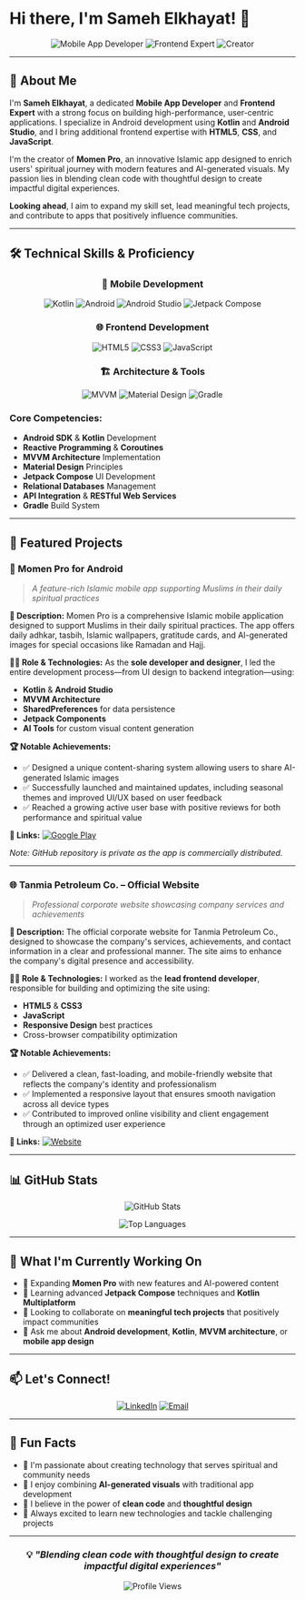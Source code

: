 # Hi there, I'm Sameh Elkhayat! 👋

<div align="center">
  
![Mobile App Developer](https://img.shields.io/badge/Mobile%20App%20Developer-Android%20Expert-brightgreen?style=for-the-badge&logo=android&logoColor=white)
![Frontend Expert](https://img.shields.io/badge/Frontend%20Expert-Web%20Technologies-blue?style=for-the-badge&logo=html5&logoColor=white)
![Creator](https://img.shields.io/badge/Creator-Momen%20Pro%20App-orange?style=for-the-badge&logo=googleplay&logoColor=white)

</div>

---

## 🚀 About Me

I'm **Sameh Elkhayat**, a dedicated **Mobile App Developer** and **Frontend Expert** with a strong focus on building high-performance, user-centric applications. I specialize in Android development using **Kotlin** and **Android Studio**, and I bring additional frontend expertise with **HTML5**, **CSS**, and **JavaScript**. 

I'm the creator of **Momen Pro**, an innovative Islamic app designed to enrich users' spiritual journey with modern features and AI-generated visuals. My passion lies in blending clean code with thoughtful design to create impactful digital experiences. 

**Looking ahead**, I aim to expand my skill set, lead meaningful tech projects, and contribute to apps that positively influence communities.

---

## 🛠️ Technical Skills & Proficiency

<div align="center">

### 📱 Mobile Development
![Kotlin](https://img.shields.io/badge/Kotlin-0095D5?style=for-the-badge&logo=kotlin&logoColor=white)
![Android](https://img.shields.io/badge/Android-3DDC84?style=for-the-badge&logo=android&logoColor=white)
![Android Studio](https://img.shields.io/badge/Android%20Studio-3DDC84?style=for-the-badge&logo=android-studio&logoColor=white)
![Jetpack Compose](https://img.shields.io/badge/Jetpack%20Compose-4285F4?style=for-the-badge&logo=jetpackcompose&logoColor=white)

### 🌐 Frontend Development
![HTML5](https://img.shields.io/badge/HTML5-E34F26?style=for-the-badge&logo=html5&logoColor=white)
![CSS3](https://img.shields.io/badge/CSS3-1572B6?style=for-the-badge&logo=css3&logoColor=white)
![JavaScript](https://img.shields.io/badge/JavaScript-F7DF1E?style=for-the-badge&logo=javascript&logoColor=black)

### 🏗️ Architecture & Tools
![MVVM](https://img.shields.io/badge/MVVM-Architecture-purple?style=for-the-badge)
![Material Design](https://img.shields.io/badge/Material%20Design-757575?style=for-the-badge&logo=material-design&logoColor=white)
![Gradle](https://img.shields.io/badge/Gradle-02303A?style=for-the-badge&logo=gradle&logoColor=white)

</div>

### Core Competencies:
- **Android SDK** & **Kotlin** Development
- **Reactive Programming** & **Coroutines**
- **MVVM Architecture** Implementation
- **Material Design** Principles
- **Jetpack Compose** UI Development
- **Relational Databases** Management
- **API Integration** & **RESTful Web Services**
- **Gradle** Build System

---

## 💼 Featured Projects

### 📱 Momen Pro for Android
> *A feature-rich Islamic mobile app supporting Muslims in their daily spiritual practices*

**🎯 Description:**
Momen Pro is a comprehensive Islamic mobile application designed to support Muslims in their daily spiritual practices. The app offers daily adhkar, tasbih, Islamic wallpapers, gratitude cards, and AI-generated images for special occasions like Ramadan and Hajj.

**👨‍💻 Role & Technologies:**
As the **sole developer and designer**, I led the entire development process—from UI design to backend integration—using:
- **Kotlin** & **Android Studio**
- **MVVM Architecture**
- **SharedPreferences** for data persistence
- **Jetpack Components**
- **AI Tools** for custom visual content generation

**🏆 Notable Achievements:**
- ✅ Designed a unique content-sharing system allowing users to share AI-generated Islamic images
- ✅ Successfully launched and maintained updates, including seasonal themes and improved UI/UX based on user feedback
- ✅ Reached a growing active user base with positive reviews for both performance and spiritual value

**🔗 Links:**
[![Google Play](https://img.shields.io/badge/Google%20Play-Download-green?style=for-the-badge&logo=googleplay&logoColor=white)](https://bit.ly/momenpro)

*Note: GitHub repository is private as the app is commercially distributed.*

---

### 🌐 Tanmia Petroleum Co. – Official Website
> *Professional corporate website showcasing company services and achievements*

**🎯 Description:**
The official corporate website for Tanmia Petroleum Co., designed to showcase the company's services, achievements, and contact information in a clear and professional manner. The site aims to enhance the company's digital presence and accessibility.

**👨‍💻 Role & Technologies:**
I worked as the **lead frontend developer**, responsible for building and optimizing the site using:
- **HTML5** & **CSS3**
- **JavaScript**
- **Responsive Design** best practices
- Cross-browser compatibility optimization

**🏆 Notable Achievements:**
- ✅ Delivered a clean, fast-loading, and mobile-friendly website that reflects the company's identity and professionalism
- ✅ Implemented a responsive layout that ensures smooth navigation across all device types
- ✅ Contributed to improved online visibility and client engagement through an optimized user experience

**🔗 Links:**
[![Website](https://img.shields.io/badge/Visit%20Website-tanmia.com.eg-blue?style=for-the-badge&logo=web&logoColor=white)](http://tanmia.com.eg)

---

## 📊 GitHub Stats

<div align="center">
  
![GitHub Stats](https://github-readme-stats.vercel.app/api?username=samehelkhayat&show_icons=true&theme=radical&hide_border=true&count_private=true)

![Top Languages](https://github-readme-stats.vercel.app/api/top-langs/?username=samehelkhayat&layout=compact&theme=radical&hide_border=true)

</div>

---

## 🎯 What I'm Currently Working On

- 🔭 Expanding **Momen Pro** with new features and AI-powered content
- 🌱 Learning advanced **Jetpack Compose** techniques and **Kotlin Multiplatform**
- 👯 Looking to collaborate on **meaningful tech projects** that positively impact communities
- 💬 Ask me about **Android development**, **Kotlin**, **MVVM architecture**, or **mobile app design**

---

## 📫 Let's Connect!

<div align="center">

[![LinkedIn](https://img.shields.io/badge/LinkedIn-Connect-blue?style=for-the-badge&logo=linkedin&logoColor=white)](https://www.linkedin.com/in/sameh-mohamed-ali-elkhayat-149a72106)
[![Email](https://img.shields.io/badge/Email-Contact-red?style=for-the-badge&logo=gmail&logoColor=white)](mailto:drsamehmohamed@gmail.com)

</div>

---

## 🌟 Fun Facts

- 🕌 I'm passionate about creating technology that serves spiritual and community needs
- 🎨 I enjoy combining **AI-generated visuals** with traditional app development
- 📱 I believe in the power of **clean code** and **thoughtful design**
- 🚀 Always excited to learn new technologies and tackle challenging projects

---

<div align="center">

### 💡 *"Blending clean code with thoughtful design to create impactful digital experiences"*

![Profile Views](https://komarev.com/ghpvc/?username=samehelkhayat&color=brightgreen&style=for-the-badge)

</div>

